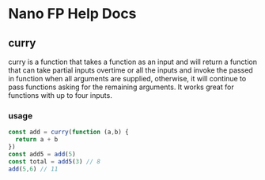 # Nano FP Help Docs

## curry

curry is a function that takes a function as an input and will return a
function that can take partial inputs overtime or all the inputs and invoke
the passed in function when all arguments are supplied, otherwise, it will
continue to pass functions asking for the remaining arguments. It works great for functions with up to four inputs.

### usage

``` js
const add = curry(function (a,b) {
  return a + b
})
const add5 = add(5)
const total = add5(3) // 8
add(5,6) // 11
```
